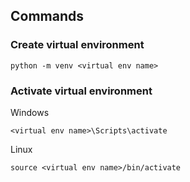 ## Commands

### Create virtual environment
```
python -m venv <virtual env name>
```

### Activate virtual environment
Windows
```
<virtual env name>\Scripts\activate
```

Linux
```
source <virtual env name>/bin/activate
```

